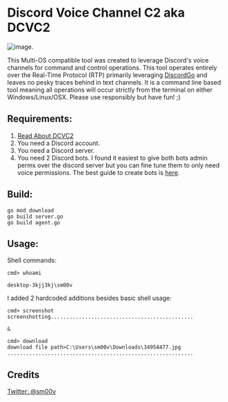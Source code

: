# Discord Voice Channel C2 aka DCVC2
![image](https://user-images.githubusercontent.com/34954477/234415119-662ecfb1-b38e-4a58-839b-3718f9017333.png).

This Multi-OS compatible tool was created to leverage Discord's voice channels for command and control operations. This tool operates entirely over the Real-Time Protocol (RTP) primarily leveraging <a href ="https://stealthbits.com/stealthaudit-for-active-directory-product/(https://github.com/bwmarrin/discordgo)">DiscordGo</a> and leaves no pesky traces behind in text channels. It is a command line based tool meaning all operations will occur strictly from the terminal on either Windows/Linux/OSX. Please use responsibly but have fun! ;)

## Requirements:
1. <a href ="https://discordpy.readthedocs.io/en/stable/discord.html">Read About DCVC2</a>
2. You need a Discord account.
3. You need a Discord server.
4. You need 2 Discord bots. I found it easiest to give both bots admin perms over the discord server but you can fine tune them to only need voice permissions. The best guide to create bots is <a href ="https://discordpy.readthedocs.io/en/stable/discord.html">here</a>.

## Build:
```
go mod download
go build server.go
go build agent.go
```
## Usage:
Shell commands:
```
cmd> whoami

desktop-3kjj3kj\sm00v
```
I added 2 hardcoded additions besides basic shell usage:
```
cmd> screenshot
screenshotting..............................................

&

cmd> download
download file path>C:\Users\sm00v\Downloads\34954477.jpg
............................................................
```
## Credits
<a href ="https://twitter.com/sm00v">Twitter: @sm00v</a>
